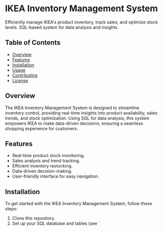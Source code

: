 # IKEA Inventory Management System

Efficiently manage IKEA's product inventory, track sales, and optimize stock levels. SQL-based system for data analysis and insights.

## Table of Contents
- [Overview](#overview)
- [Features](#features)
- [Installation](#installation)
- [Usage](#usage)
- [Contributing](#contributing)
- [License](#license)

## Overview

The IKEA Inventory Management System is designed to streamline inventory control, providing real-time insights into product availability, sales trends, and stock optimization. Using SQL for data analysis, this system empowers IKEA to make data-driven decisions, ensuring a seamless shopping experience for customers.

## Features

- Real-time product stock monitoring.
- Sales analysis and trend tracking.
- Efficient inventory restocking.
- Data-driven decision-making.
- User-friendly interface for easy navigation.

## Installation

To get started with the IKEA Inventory Management System, follow these steps:
1. Clone this repository.
2. Set up your SQL database and tables (see `

